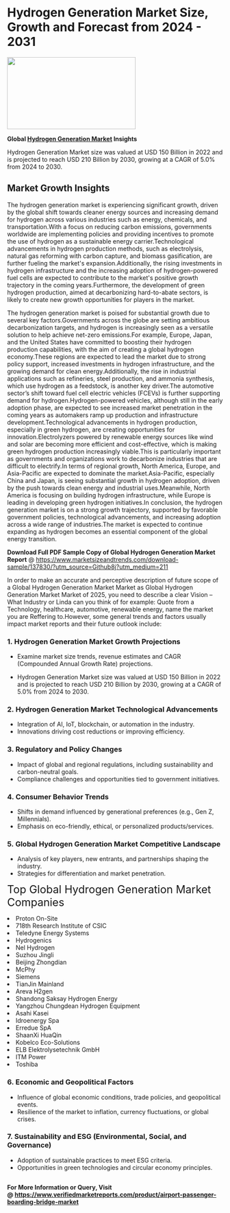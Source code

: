 <H1>Hydrogen Generation Market Size, Growth and Forecast from 2024 - 2031</H1><img class="aligncenter size-medium wp-image-584254" src="https://thirdeyenews.in/wp-content/uploads/2024/09/Global-Market-Research-300x168.jpeg" alt="" width="300" height="168" /><p><strong>Global&nbsp;<a href="https://www.marketsizeandtrends.com/download-sample/137830/?utm_source=Github8j?utm_medium=211">Hydrogen Generation Market</a> Insights</strong></p><p>Hydrogen Generation Market size was valued at USD 150 Billion in 2022 and is projected to reach USD 210 Billion by 2030, growing at a CAGR of 5.0% from 2024 to 2030.</p><p><h2>Market Growth Insights</h2> <p>The hydrogen generation market is experiencing significant growth, driven by the global shift towards cleaner energy sources and increasing demand for hydrogen across various industries such as energy, chemicals, and transportation.With a focus on reducing carbon emissions, governments worldwide are implementing policies and providing incentives to promote the use of hydrogen as a sustainable energy carrier.Technological advancements in hydrogen production methods, such as electrolysis, natural gas reforming with carbon capture, and biomass gasification, are further fueling the market's expansion.Additionally, the rising investments in hydrogen infrastructure and the increasing adoption of hydrogen-powered fuel cells are expected to contribute to the market's positive growth trajectory in the coming years.Furthermore, the development of green hydrogen production, aimed at decarbonizing hard-to-abate sectors, is likely to create new growth opportunities for players in the market.</p> <p>The hydrogen generation market is poised for substantial growth due to several key factors.Governments across the globe are setting ambitious decarbonization targets, and hydrogen is increasingly seen as a versatile solution to help achieve net-zero emissions.For example, Europe, Japan, and the United States have committed to boosting their hydrogen production capabilities, with the aim of creating a global hydrogen economy.These regions are expected to lead the market due to strong policy support, increased investments in hydrogen infrastructure, and the growing demand for clean energy.Additionally, the rise in industrial applications such as refineries, steel production, and ammonia synthesis, which use hydrogen as a feedstock, is another key driver.The automotive sector’s shift toward fuel cell electric vehicles (FCEVs) is further supporting demand for hydrogen.Hydrogen-powered vehicles, although still in the early adoption phase, are expected to see increased market penetration in the coming years as automakers ramp up production and infrastructure development.Technological advancements in hydrogen production, especially in green hydrogen, are creating opportunities for innovation.Electrolyzers powered by renewable energy sources like wind and solar are becoming more efficient and cost-effective, which is making green hydrogen production increasingly viable.This is particularly important as governments and organizations work to decarbonize industries that are difficult to electrify.In terms of regional growth, North America, Europe, and Asia-Pacific are expected to dominate the market.Asia-Pacific, especially China and Japan, is seeing substantial growth in hydrogen adoption, driven by the push towards clean energy and industrial uses.Meanwhile, North America is focusing on building hydrogen infrastructure, while Europe is leading in developing green hydrogen initiatives.In conclusion, the hydrogen generation market is on a strong growth trajectory, supported by favorable government policies, technological advancements, and increasing adoption across a wide range of industries.The market is expected to continue expanding as hydrogen becomes an essential component of the global energy transition.<p><span class=""><strong>Download Full PDF Sample Copy of Global Hydrogen Generation Market Report</strong> @ <a href="https://www.marketsizeandtrends.com/download-sample/137830/?utm_source=Github8j?utm_medium=211" target="_blank">https://www.marketsizeandtrends.com/download-sample/137830/?utm_source=Github8j?utm_medium=211</a></span></p><p>In order to make an accurate and perceptive description of future scope of a Global&nbsp;Hydrogen Generation Market Market as Global&nbsp;Hydrogen Generation Market Market of 2025, you need to describe a clear Vision &ndash; What Industry or Linda can you think of for example: Quote from a Technology, healthcare, automotive, renewable energy, name the market you are Reffering to.However, some general trends and factors usually impact market reports and their future outlook include:</p><h3>1.&nbsp;<strong>Hydrogen Generation Market Growth Projections</strong></h3><ul><li>Examine market size trends, revenue estimates and CAGR (Compounded Annual Growth Rate) projections.</li><li><p>Hydrogen Generation Market size was valued at USD 150 Billion in 2022 and is projected to reach USD 210 Billion by 2030, growing at a CAGR of 5.0% from 2024 to 2030.</p></li></ul><h3>2.&nbsp;<strong>Hydrogen Generation Market Technological Advancements</strong></h3><ul><li>Integration of AI, IoT, blockchain, or automation in the industry.</li><li>Innovations driving cost reductions or improving efficiency.</li></ul><h3>3.&nbsp;<strong>Regulatory and Policy Changes</strong></h3><ul><li>Impact of global and regional regulations, including sustainability and carbon-neutral goals.</li><li>Compliance challenges and opportunities tied to government initiatives.</li></ul><h3>4.&nbsp;<strong>Consumer Behavior Trends</strong></h3><ul><li>Shifts in demand influenced by generational preferences (e.g., Gen Z, Millennials).</li><li>Emphasis on eco-friendly, ethical, or personalized products/services.</li></ul><h3>5.&nbsp;<strong>Global Hydrogen Generation Market Competitive Landscape</strong></h3><ul><li>Analysis of key players, new entrants, and partnerships shaping the industry.</li><li>Strategies for differentiation and market penetration.</li></ul><p data-pm-slice="1 1 []"><span style="color: inherit; font-family: inherit; font-size: 25px;">Top Global Hydrogen Generation Market Companies</span></p><div class="" data-test-id=""><p><li>Proton On-Site</li><li> 718th Research Institute of CSIC</li><li> Teledyne Energy Systems</li><li> Hydrogenics</li><li> Nel Hydrogen</li><li> Suzhou Jingli</li><li> Beijing Zhongdian</li><li> McPhy</li><li> Siemens</li><li> TianJin Mainland</li><li> Areva H2gen</li><li> Shandong Saksay Hydrogen Energy</li><li> Yangzhou Chungdean Hydrogen Equipment</li><li> Asahi Kasei</li><li> Idroenergy Spa</li><li> Erredue SpA</li><li> ShaanXi HuaQin</li><li> Kobelco Eco-Solutions</li><li> ELB Elektrolysetechnik GmbH</li><li> ITM Power</li><li> Toshiba</li></p></div><h3>6.&nbsp;<strong>Economic and Geopolitical Factors</strong></h3><ul><li>Influence of global economic conditions, trade policies, and geopolitical events.</li><li>Resilience of the market to inflation, currency fluctuations, or global crises.</li></ul><h3>7.&nbsp;<strong>Sustainability and ESG (Environmental, Social, and Governance)</strong></h3><ul><li>Adoption of sustainable practices to meet ESG criteria.</li><li>Opportunities in green technologies and circular economy principles.</li></ul><h2><strong style="font-size: 14px;">For More Information or Query, Visit @&nbsp;</strong><a style="background-color: #ffffff; font-size: 14px;" href="https://www.marketsizeandtrends.com/report/hydrogen-generation-market/" target="_blank">https://www.verifiedmarketreports.com/product/airport-passenger-boarding-bridge-market</a></h2>